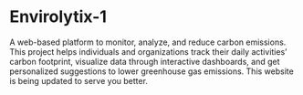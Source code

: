 # Envirolytix-1
A web-based platform to monitor, analyze, and reduce carbon emissions. This project helps individuals and organizations track their daily activities’ carbon footprint, visualize data through interactive dashboards, and get personalized suggestions to lower greenhouse gas emissions. This website is being updated to serve you better.
